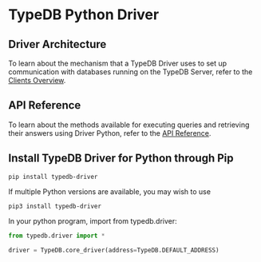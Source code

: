 # TypeDB Python Driver

## Driver Architecture

To learn about the mechanism that a TypeDB Driver uses to set up communication with databases running on the TypeDB
Server, refer to the [Clients Overview](https://typedb.com/docs/drivers/overview).

## API Reference

To learn about the methods available for executing queries and retrieving their answers using Driver Python, refer to
the [API Reference](https://typedb.com/docs/drivers/python/api-reference).

## Install TypeDB Driver for Python through Pip

```
pip install typedb-driver
```

If multiple Python versions are available, you may wish to use

```
pip3 install typedb-driver
```

In your python program, import from typedb.driver:

```py
from typedb.driver import *

driver = TypeDB.core_driver(address=TypeDB.DEFAULT_ADDRESS)
```
